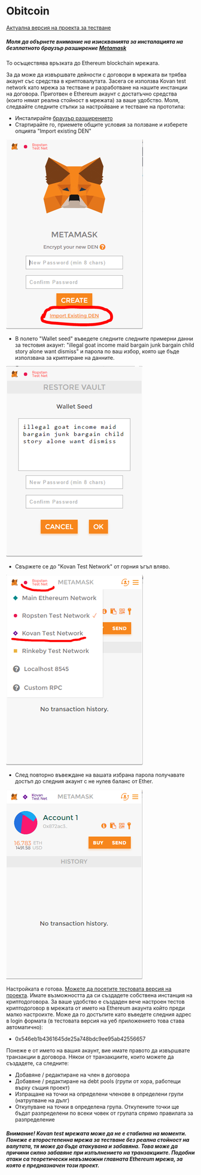 # Obitcoin

[Актуална версия на проекта за тестване][prj]

##### Моля да обърнете внимание на изискванията за инсталацията на безплатното браузър разширение [Metamask][msk]
То осъществява връзката до Ethereum blockchain мрежата.

За да може да извършвате дейности с договори в мрежата ви трябва акаунт със средства в криптовалутата. Засега се използва Kovan test network като мрежа за тестване и разработване на нашите инстанции на договора. Приготвен е Ethereum акаунт с достатъчно средства (които нямат реална стойност в мрежата) за ваше удобство. Моля, следвайте следните стъпки за настройване и тестване на прототипа:

- Инсталирайте [браузър разширението][msk]
- Стартирайте го, приемете общите условия за ползване и изберете опцията "Import existing DEN"

![alt tag](https://github.com/KingOfAllChunks/obitcoin/blob/master/screenshots/setup/import_account.png)

- В полето "Wallet seed" въведете следните следните примерни данни за тестовия акаунт: "illegal goat income maid bargain junk bargain child story alone want dismiss" и парола по ваш избор, която ще бъде използвана за криптиране на данните.

![alt tag](https://github.com/KingOfAllChunks/obitcoin/blob/master/screenshots/setup/enter_seed.png)

- Свържете се до "Kovan Test Network" от горния ъгъл вляво.

![alt tag](https://github.com/KingOfAllChunks/obitcoin/blob/master/screenshots/setup/select_network.png)

- След повторно въвеждане на вашата избрана парола получавате достъп до следния акаунт с не нулев баланс от Ether.

![alt tag](https://github.com/KingOfAllChunks/obitcoin/blob/master/screenshots/setup/account.png)


Настройката е готова. [Можете да посетите тестовата версия на проекта][prj]. Имате възможността да си създадете собствена инстанция на криптодоговора. За ваше удобство е създаден вече настроен тестов криптодоговор в мрежата от името на Ethereum акаунта който преди малко настроихте. Може да го достъпите като въведете следния адрес в login формата (в тестовата версия на уеб приложението това става автоматично):
- 0x546eb1b4361645de25a748bdc9ee95ab42556657

Понеже е от името на вашия акаунт, вие имате правото да извършвате транзакции в договора.
Някои от транзакциите, които можете да създадете, са следните:
- Добавяне / редактиране на член в договора
- Добавяне / редактиране на debt pools (групи от хора, работещи върху същия проект)
- Изпращане на точки на определени членове в определени групи (натрупване на дълг)
- Откупуване на точки в определена група. Откупените точки ще бъдат разпределени по всеки човек от групата спрямо правилата за разпределение

##### Внимание! Kovan test мрежата може да не е стабилна на моменти. Понеже е второстепенна мрежа за тестване без реална стойност на валутата, тя може да бъде атакувана и забавяна. Това може да причини силно забавяне при изпълнението на транзакциите. Подобни атаки са теоретически невъзможни главната Ethereum мрежа, за която е предназначен този проект.

[msk]: <https://metamask.io/>
[prj]: <https://kingofallchunks.github.io/obitcoin/>